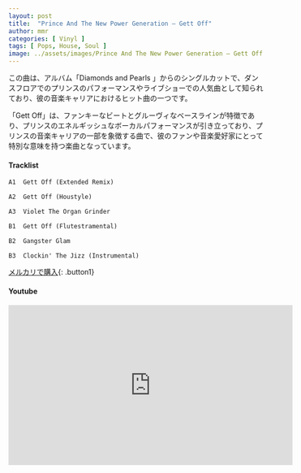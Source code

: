 ```yaml
---
layout: post
title:  "Prince And The New Power Generation – Gett Off"
author: mmr
categories: [ Vinyl ]
tags: [ Pops, House, Soul ]
image: ../assets/images/Prince And The New Power Generation – Gett Off.jpg
---
```


この曲は、アルバム「Diamonds and Pearls 」からのシングルカットで、ダンスフロアでのプリンスのパフォーマンスやライブショーでの人気曲として知られており、彼の音楽キャリアにおけるヒット曲の一つです。

「Gett Off」は、ファンキーなビートとグルーヴィなベースラインが特徴であり、プリンスのエネルギッシュなボーカルパフォーマンスが引き立っており、プリンスの音楽キャリアの一部を象徴する曲で、彼のファンや音楽愛好家にとって特別な意味を持つ楽曲となっています。

#### Tracklist
```md
A1  Gett Off (Extended Remix)

A2  Gett Off (Houstyle)

A3  Violet The Organ Grinder

B1  Gett Off (Flutestramental)

B2  Gangster Glam

B3  Clockin' The Jizz (Instrumental)
```

[メルカリで購入](https://jp.mercari.com/item/m13388071866?afid=6142608987){: .button1}

#### Youtube
<iframe width="560" height="315" src="https://www.youtube.com/embed/2bi-xdXFsqk?si=Yovi5xirfaodEap3" title="YouTube video player" frameborder="0" allow="accelerometer; autoplay; clipboard-write; encrypted-media; gyroscope; picture-in-picture; web-share" referrerpolicy="strict-origin-when-cross-origin" allowfullscreen></iframe>